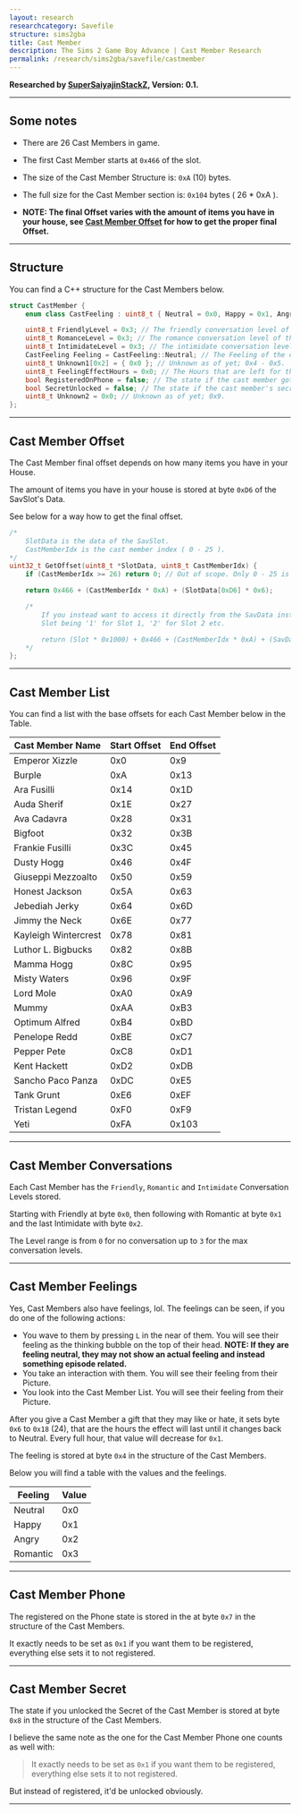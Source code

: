 ```yaml
---
layout: research
researchcategory: Savefile
structure: sims2gba
title: Cast Member
description: The Sims 2 Game Boy Advance | Cast Member Research
permalink: /research/sims2gba/savefile/castmember
---
```


**Researched by [SuperSaiyajinStackZ](https://github.com/SuperSaiyajinStackZ), Version: 0.1.**
<hr>


## Some notes
- There are 26 Cast Members in game.
- The first Cast Member starts at `0x466` of the slot.
- The size of the Cast Member Structure is: `0xA` (10) bytes.
- The full size for the Cast Member section is: `0x104` bytes ( 26 * 0xA ).

- **NOTE: The final Offset varies with the amount of items you have in your house, see [Cast Member Offset](#cast-member-offset) for how to get the proper final Offset.**
<hr>


## Structure
You can find a C++ structure for the Cast Members below.

```cpp
struct CastMember {
	enum class CastFeeling : uint8_t { Neutral = 0x0, Happy = 0x1, Angry = 0x2, Romantic = 0x3 }; // To make the feeling stuff more clear, to what value what feeling is.

	uint8_t FriendlyLevel = 0x3; // The friendly conversation level of the cast member; 0 - 3 is valid; 0x0.
	uint8_t RomanceLevel = 0x3; // The romance conversation level of the cast member; 0 - 3 is valid; 0x1.
	uint8_t IntimidateLevel = 0x3; // The intimidate conversation level of the cast member; 0 - 3 is valid; 0x2.
	CastFeeling Feeling = CastFeeling::Neutral; // The Feeling of the cast member; See the enum class above for what value is for which feeling; 0x3.
	uint8_t Unknown1[0x2] = { 0x0 }; // Unknown as of yet; 0x4 - 0x5.
	uint8_t FeelingEffectHours = 0x0; // The Hours that are left for the feeling effect; 0x6.
	bool RegisteredOnPhone = false; // The state if the cast member got registered on your phone; 0x7.
	bool SecretUnlocked = false; // The state if the cast member's secret has been unlocked; 0x8.
	uint8_t Unknown2 = 0x0; // Unknown as of yet; 0x9.
};
```
<hr>


## Cast Member Offset
The Cast Member final offset depends on how many items you have in your House.

The amount of items you have in your house is stored at byte `0xD6` of the SavSlot's Data.

See below for a way how to get the final offset.

```cpp
/*
	SlotData is the data of the SavSlot.
	CastMemberIdx is the cast member index ( 0 - 25 ).
*/
uint32_t GetOffset(uint8_t *SlotData, uint8_t CastMemberIdx) {
	if (CastMemberIdx >= 26) return 0; // Out of scope. Only 0 - 25 is valid.

	return 0x466 + (CastMemberIdx * 0xA) + (SlotData[0xD6] * 0x6);

	/*
		If you instead want to access it directly from the SavData instead of the SlotData, rework it like this:
		Slot being '1' for Slot 1, '2' for Slot 2 etc.

		return (Slot * 0x1000) + 0x466 + (CastMemberIdx * 0xA) + (SavData[(Slot * 0x1000) + 0xD6] * 0x6);
	*/
};
```
<hr>


## Cast Member List
You can find a list with the base offsets for each Cast Member below in the Table.

| Cast Member Name     | Start Offset  | End Offset  |
| -------------------- | ------------- | ----------- |
| Emperor Xizzle       | 0x0           | 0x9         |
| Burple               | 0xA           | 0x13        |
| Ara Fusilli          | 0x14          | 0x1D        |
| Auda Sherif          | 0x1E          | 0x27        |
| Ava Cadavra          | 0x28          | 0x31        |
| Bigfoot              | 0x32          | 0x3B        |
| Frankie Fusilli      | 0x3C          | 0x45        |
| Dusty Hogg           | 0x46          | 0x4F        |
| Giuseppi Mezzoalto   | 0x50          | 0x59        |
| Honest Jackson       | 0x5A          | 0x63        |
| Jebediah Jerky       | 0x64          | 0x6D        |
| Jimmy the Neck       | 0x6E          | 0x77        |
| Kayleigh Wintercrest | 0x78          | 0x81        |
| Luthor L. Bigbucks   | 0x82          | 0x8B        |
| Mamma Hogg           | 0x8C          | 0x95        |
| Misty Waters         | 0x96          | 0x9F        |
| Lord Mole            | 0xA0          | 0xA9        |
| Mummy                | 0xAA          | 0xB3        |
| Optimum Alfred       | 0xB4          | 0xBD        |
| Penelope Redd        | 0xBE          | 0xC7        |
| Pepper Pete          | 0xC8          | 0xD1        |
| Kent Hackett         | 0xD2          | 0xDB        |
| Sancho Paco Panza    | 0xDC          | 0xE5        |
| Tank Grunt           | 0xE6          | 0xEF        |
| Tristan Legend       | 0xF0          | 0xF9        |
| Yeti                 | 0xFA          | 0x103       |

<hr>


## Cast Member Conversations
Each Cast Member has the `Friendly`, `Romantic` and `Intimidate` Conversation Levels stored.

Starting with Friendly at byte `0x0`, then following with Romantic at byte `0x1` and the last Intimidate with byte `0x2`.

The Level range is from `0` for no conversation up to `3` for the max conversation levels.
<hr>


## Cast Member Feelings
Yes, Cast Members also have feelings, lol. The feelings can be seen, if you do one of the following actions:

- You wave to them by pressing `L` in the near of them. You will see their feeling as the thinking bubble on the top of their head. **NOTE: If they are feeling neutral, they may not show an actual feeling and instead something episode related.**
- You take an interaction with them. You will see their feeling from their Picture.
- You look into the Cast Member List. You will see their feeling from their Picture.

After you give a Cast Member a gift that they may like or hate, it sets byte `0x6` to `0x18` (24), that are the hours the effect will last until it changes back to Neutral. Every full hour, that value will decrease for `0x1`.

The feeling is stored at byte `0x4` in the structure of the Cast Members.

Below you will find a table with the values and the feelings.

| Feeling  | Value |
| -------- | ----- |
| Neutral  | 0x0   |
| Happy    | 0x1   |
| Angry    | 0x2   |
| Romantic | 0x3   |

<hr>


## Cast Member Phone
The registered on the Phone state is stored in the at byte `0x7` in the structure of the Cast Members.

It exactly needs to be set as `0x1` if you want them to be registered, everything else sets it to not registered.
<hr>


## Cast Member Secret
The state if you unlocked the Secret of the Cast Member is stored at byte `0x8` in the structure of the Cast Members.

I believe the same note as the one for the Cast Member Phone one counts as well with:

> It exactly needs to be set as `0x1` if you want them to be registered, everything else sets it to not registered.

But instead of registered, it'd be unlocked obviously.
<hr>